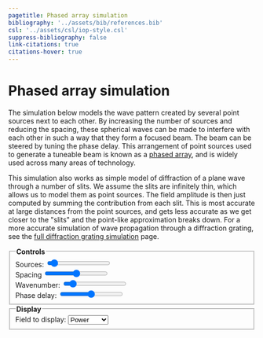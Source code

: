 ```yaml
---
pagetitle: Phased array simulation
bibliography: '../assets/bib/references.bib'
csl: '../assets/csl/iop-style.csl'
suppress-bibliography: false
link-citations: true
citations-hover: true
---
```


# Phased array simulation

The simulation below models the wave pattern created by several point sources next to each other.
By increasing the number of sources and reducing the spacing, these spherical waves can be made to interfere with each other in such a way that they form a focused beam.
The beam can be steered by tuning the phase delay.
This arrangement of point sources used to generate a tuneable beam is known as a [phased array](https://en.wikipedia.org/wiki/Phased_array), and is widely used across many areas of technology.

This simulation also works as simple model of diffraction of a plane wave through a number of slits.
We assume the slits are infinitely thin, which allows us to model them as point sources.
The field amplitude is then just computed by summing the contribution from each slit.
This is most accurate at large distances from the point sources, and gets less accurate as we get closer to the "slits" and the point-like approximation breaks down.
For a more accurate simulation of wave propagation through a diffraction grating, see the [full diffraction grating simulation](/p/advanced-diffraction-grating) page.

<div class="centered-block">
<div class="controls">
<fieldset>
    <legend><b>Controls</b></legend>
    <div class="input-container">
        <label for="sources_input">Sources: <output id="sources_output"/></label>
        <input type="range" id="sources_input" min="1" max="16" value="2" step="1" autocomplete="off"/>
    </div>
    <div class="input-container">
        <label for="spacing_input">Spacing</label>
        <input type="range" id="spacing_input" min="0" max="1" value="0.5" step="any" autocomplete="off"/>
    </div>
    <div class="input-container">
        <label for="wavenumber_input">Wavenumber: <output id="wavenumber_output"/></label>
        <input type="range" id="wavenumber_input" min="1" max="64" value="8" step="any" autocomplete="off"/>
    </div>
    <div class="input-container">
        <label for="phase_input">Phase delay: <output id="phase_output"/></label>
        <input type="range" id="phase_input" min="-10" max="10" value="0" step="any" autocomplete="off"/>
    </div>
</fieldset>
<fieldset>
    <legend><b>Display</b></legend>
    <div class = "input-container">
        <label for ="display_input">Field to display:</label>
        <select name="display_input" id="display_input" autocomplete = "off">
            <option value="display-power" selected>Power</option>
            <option value="display-amplitude">Amplitude</option>
        </select>
    </div>
</fieldset>
</div>
<canvas id="canvas" width=1000 height=1200></canvas>
</div>
<script src = "../scripts/webgl.js"></script>
<script>
// Get the webgl rendering context
var gl = canvas.getContext('webgl');


// vertex shader
var vshader = `
attribute vec4 position;
void main() {
    gl_Position = position;
}
`;

// fragment shader
var fshader = `
precision highp float;

uniform float width;
uniform float height;
#define PI 3.141592653589
float timefreq = 100.0;
uniform float time;
uniform float phase_delay;

#define RED vec3(162., 30., 37.) / 256.0;
#define BLUE vec3(11., 102., 188.) / 256.0;
#define WHITE vec3(1.0, 1.0, 1.0)
#define MIN_DIST 0.0125
#define BLUR_RADIUS 1.05
#define SLIT_HEIGHT 0.02

#define MAX_SOURCES 16
vec2 positions[16];

uniform int num_sources;
uniform float spacing;
uniform float wavenumber;
uniform int display_type;
float colormap_f1(float x) {
    return -510.0 * x + 255.0;
}

float colormap_f2(float x) {
    return (-1891.7 * x + 217.46) * x + 255.0;
}

float colormap_f3(float x) {
    return 9.26643676359015e1 * sin((x - 4.83450094847127e-1) * 9.93) + 1.35940451627965e2;
}

float colormap_f4(float x) {
    return -510.0 * x + 510.0;
}

float colormap_f5(float x) {
    float xx = x - 197169.0 / 251000.0;
    return (2510.0 * xx - 538.31) * xx;
}

float colormap_red(float x) {
    if (x < 0.0) {
        return 1.0;
    } else if (x < 10873.0 / 94585.0) {
        float xx = colormap_f2(x);
        if (xx > 255.0) {
            return (510.0 - xx) / 255.0;
        } else {
            return xx / 255.0;
        }
    } else if (x < 0.5) {
        return 1.0;
    } else if (x < 146169.0 / 251000.0) {
        return colormap_f4(x) / 255.0;
    } else if (x < 197169.0 / 251000.0) {
        return colormap_f5(x) / 255.0;
    } else {
        return 0.0;
    }
}

float colormap_green(float x) {
    if (x < 10873.0 / 94585.0) {
        return 1.0;
    } else if (x < 36373.0 / 94585.0) {
        return colormap_f2(x) / 255.0;
    } else if (x < 0.5) {
        return colormap_f1(x) / 255.0;
    } else if (x < 197169.0 / 251000.0) {
        return 0.0;
    } else if (x <= 1.0) {
        return abs(colormap_f5(x)) / 255.0;
    } else {
        return 0.0;
    }
}

float colormap_blue(float x) {
    if (x < 0.0) {
        return 0.0;
    } else if (x < 36373.0 / 94585.0) {
        return colormap_f1(x) / 255.0;
    } else if (x < 146169.0 / 251000.0) {
        return colormap_f3(x) / 255.0;
    } else if (x <= 1.0) {
        return colormap_f4(x) / 255.0;
    } else {
        return 0.0;
    }
}

vec3 colormap(float x) {
    return vec3(colormap_red(x), colormap_green(x), colormap_blue(x));
}

const float r0 = 1.0;
const float vg = 1.0 / (16.0 * PI);
const float inv_log10 = 1.0 / log(10.0);

float wave_amplitude(vec2 pos, vec2 sourcePos, float A, float k, float phi, float t) {
    float x = distance(pos, sourcePos) / width;
    float k1 = 2.0 * PI * wavenumber;
    float w = k1 * vg;
    
    return A * cos(k1*x - w*t + w*phi) / x;
}

float log10(float x) {
    return inv_log10 * log(x);
}

vec3 color_amplitude(float amplitude) {
    vec3 color;
    if (amplitude > 0.0) {
        color = RED;
    } else {
        color = BLUE;
    }
    float s = pow(abs(amplitude), 1.2) * 1.2; // gamma correction and scaling
    s = clamp(s, 0.0, 1.0); // clamp to [0,1]
    color *= s;
    return color;
}

float rescale(float x, float min, float max) {
    return (x - min) / (max - min);
}

vec3 color_power(float amplitude) {
    float floor = 1e-1;
    float power = amplitude*amplitude + floor;
    float power_db = rescale(log10(power), log10(floor), 2.0);
    return colormap(1.0 - power_db);
}

void main () {
    // position sources
    if (num_sources == 1) {
        positions[0] = vec2(0, -0.5 * height);
    } else {
        float increment = spacing / float(num_sources-1);
        for (int i = 0; i < MAX_SOURCES; i++) {
            if (i >= num_sources) {break;}
            positions[i].x = (-0.5 * spacing + float(i)*increment) * width;
            positions[i].y = -0.5 * height;
        }
    }

    vec2 pos = gl_FragCoord.xy - vec2(width/2.0, height/2.0);
    float f = 0.0;

    float min_distance = width * height;
    for (int i = 0; i < MAX_SOURCES; i++) {
        if (i >= num_sources) {break;}
        float phi = float(i) / float(num_sources) * phase_delay;
        f += wave_amplitude(pos, positions[i], 1.0, wavenumber, phi, time);
        min_distance = min(min_distance, distance(pos, positions[i])/width);
    }
    f /= float(num_sources);

    vec3 color;
    if (display_type == 1) {
        color = color_amplitude(f);
    } else {
        color = color_power(f);
    }

    float cutoff = BLUR_RADIUS * MIN_DIST;
    if (min_distance < MIN_DIST) {
        color = WHITE;
    } else if (min_distance < cutoff) {
        float t = (min_distance - MIN_DIST) / (cutoff - MIN_DIST);
        color = (1.0 - t) * WHITE + t * color;
    }
    gl_FragColor = vec4(color, 1.0);
}
`;

// Controls
var time = 0.0;
var dt = 0.1;

// Compile program
var program = compile(gl, vshader, fshader);

// Send canvas size to shader
var width = canvas.width;
var height = canvas.height;
var widthLoc = gl.getUniformLocation(program, 'width');
var heightLoc = gl.getUniformLocation(program, 'height');
var timeLoc = gl.getUniformLocation(program, 'time');
gl.uniform1f(widthLoc, width);
gl.uniform1f(heightLoc, height);

// Set controls
var spacing_input = document.querySelector("#spacing_input");
set_spacing = (val) => {
    gl.uniform1f(gl.getUniformLocation(program, 'spacing'), val);
}
spacing_input.addEventListener("input", (event) => {set_spacing(event.target.value)});
set_spacing(spacing_input.value);

var wavenumber_input = document.querySelector("#wavenumber_input");
var wavenumber_output = document.querySelector("#wavenumber_output");
set_wavenumber = (val) => {
    wavenumber_output.textContent = Math.round(10*val)/10;
    gl.uniform1f(gl.getUniformLocation(program, 'wavenumber'), val);
}
wavenumber_input.addEventListener("input", (event) => {set_wavenumber(event.target.value)});
set_wavenumber(wavenumber_input.value);

var phase_input = document.querySelector("#phase_input");
var phase_output = document.querySelector("#phase_output");
set_phase = (val) => {
    phase_output.textContent = Math.round(10*val)/10;
    gl.uniform1f(gl.getUniformLocation(program, 'phase_delay'), val);
}
phase_input.addEventListener("input", (event) => {set_phase(event.target.value)});
set_phase(phase_input.value);

var sources_input = document.querySelector("#sources_input");
var sources_output = document.querySelector("#sources_output");
set_sources = (val) => {
    sources_output.textContent = val;
    gl.uniform1i(gl.getUniformLocation(program, 'num_sources'), val);
}
sources_input.addEventListener("input", (event) => {set_sources(event.target.value)});
set_sources(sources_input.value);

var display_input = document.querySelector("#display_input");
set_display_type = (val) => {
    if (val === 'display-amplitude') {
        gl.uniform1i(gl.getUniformLocation(program, 'display_type'), 1);
    } else {
        gl.uniform1i(gl.getUniformLocation(program, 'display_type'), 0);
    }
}
display_input.addEventListener("input", (event) => {set_display_type(event.target.value)});
set_display_type(display_input.value);


// Define vertices and colors
var verticesColors = new Float32Array([
   //x ,  y,    z,  
    -1.0, -1.0, 0.0, 
    -1.0,  1.0, 0.0, 
     1.0,  1.0, 0.0, 
     1.0, -1.0, 0.0,
]);
  
// Save the number of vertices (3)
var n = 4;

// Get the size of each float in bytes (4)
var fsize = verticesColors.BYTES_PER_ELEMENT;
var stride = 3 * fsize;

// Create a buffer object
createBuffer(gl, verticesColors);

// Bind the attribute position to the 1st, 2nd and 3rd floats in every chunk of 6 floats in the buffer
setAttrib(gl, program, 'position', 3, gl.FLOAT, stride, 0);

const interval = setInterval(() => {
    // Set the clear color
    gl.clearColor(0.0, 0.0, 0.0, 1.0);

    // Clear canvas
    gl.clear(gl.COLOR_BUFFER_BIT);

    // Update time and draw
    time += dt;
    gl.uniform1f(timeLoc, time);
    gl.drawArrays(gl.TRIANGLE_FAN, 0, n);
}, 10);

</script>